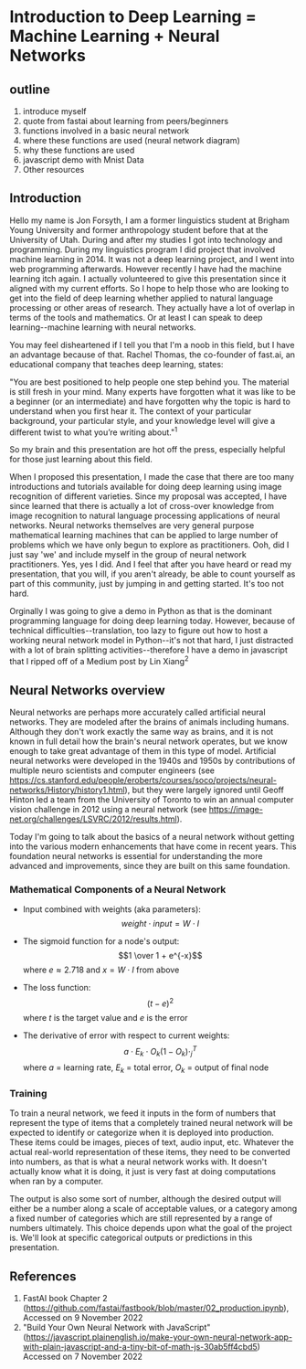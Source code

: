 # Introduction to Deep Learning = Machine Learning + Neural Networks

## outline
1. introduce myself
2. quote from fastai about learning from peers/beginners
3. functions involved in a basic neural network
4. where these functions are used (neural network diagram)
5. why these functions are used
6. javascript demo with Mnist Data
7. Other resources


## Introduction
Hello my name is Jon Forsyth, I am a former linguistics student at Brigham Young University and former anthropology student before that at the University of Utah.  During and after my studies I got into technology and programming.  During my linguistics program I did project that involved machine learning in 2014.  It was not a deep learning project, and I went into web programming afterwards.  However recently I have had the machine learning itch again.  I actually volunteered to give this presentation since it aligned with my current efforts.  So I hope to help those who are looking to get into the field of deep learning whether applied to natural language processing or other areas of research.  They actually have a lot of overlap in terms of the tools and mathematics.  Or at least I can speak to deep learning--machine learning with neural networks.

You may feel disheartened if I tell you that I'm a noob in this field, but I have an advantage because of that.  Rachel Thomas, the co-founder of fast.ai, an educational company that teaches deep learning, states:

"You are best positioned to help people one step behind you. The material is
still fresh in your mind. Many experts have forgotten what it was like to be a
beginner (or an intermediate) and have forgotten why the topic is hard to
understand when you first hear it. The context of your particular background,
your particular style, and your knowledge level will give a different twist to
what you’re writing about."<sup>1</sup>

So my brain and this presentation are hot off the press, especially helpful for those just learning about this field.

When I proposed this presentation, I made the case that there are too many introductions and tutorials available for doing deep learning using image recognition of different varieties.  Since my proposal was accepted, I have since learned that there is actually a lot of cross-over knowledge from image recognition to natural language processing applications of neural networks.  Neural networks themselves are very general purpose mathematical learning machines that can be applied to large number of problems which we have only begun to explore as practitioners.  Ooh, did I just say 'we' and include myself in the group of neural network practitioners.  Yes, yes I did.  And I feel that after you have heard or read my presentation, that you will, if you aren't already, be able to count yourself as part of this community, just by jumping in and getting started.  It's too not hard.

Orginally I was going to give a demo in Python as that is the dominant programming language for doing deep learning today.  However, because of technical difficulties--translation, too lazy to figure out how to host a working neural network model in Python--it's not that hard, I just distracted with a lot of brain splitting activities--therefore I have a demo in javascript that I ripped off of a Medium post by Lin Xiang<sup>2</sup> 

## Neural Networks overview

Neural networks are perhaps more accurately called artificial neural networks.  They are modeled after the brains of animals including humans.  Although they don't work exactly the same way as brains, and it is not known in full detail how the brain's neural network operates, but we know enough to take great advantage of them in this type of model.  Artificial neural networks were developed in the 1940s and 1950s by contributions of multiple neuro scientists and computer engineers (see https://cs.stanford.edu/people/eroberts/courses/soco/projects/neural-networks/History/history1.html), but they were largely ignored until Geoff Hinton led a team from the University of Toronto to win an annual computer vision challenge in 2012 using a neural network (see https://image-net.org/challenges/LSVRC/2012/results.html).

Today I'm going to talk about the basics of a neural network without getting into the various modern enhancements that have come in recent years.  This foundation neural networks is essential for understanding the more advanced and improvements, since they are built on this same foundation.

### Mathematical Components of a Neural Network
- Input combined with weights (aka parameters): $$weight \cdot input = W \cdot I$$

- The sigmoid function for a node's output: $$1 \over 1 + e^{-x}$$ where $e \approx 2.718$ and $x = W \cdot I$ from above

- The loss function: $$(t - e)^2$$ where $t$ is the target value and $e$ is the error

- The derivative of error with respect to current weights: $$a \cdot E_k \cdot O_k(1 - O_k) \cdot^T_j$$ where $a$ = learning rate, $E_k$ = total error, $O_k$ = output of final node




### Training
To train a neural network, we feed it inputs in the form of numbers that represent the type of items that a completely trained neural network will be expected to identify or categorize when it is deployed into production.  These items could be images, pieces of text, audio input, etc.  Whatever the actual real-world representation of these items, they need to be converted into numbers, as that is what a neural network works with.  It doesn't actually know what it is doing, it just is very fast at doing computations when ran by a computer.

The output is also some sort of number, although the desired output will either be a number along a scale of acceptable values, or a category among a fixed number of categories which are still represented by a range of numbers ultimately.  This choice depends upon what the goal of the project is.  We'll look at specific categorical outputs or predictions in this presentation.



## References
1. FastAI book Chapter 2 (https://github.com/fastai/fastbook/blob/master/02_production.ipynb), Accessed on 9 November 2022
2. "Build Your Own Neural Network with JavaScript" (https://javascript.plainenglish.io/make-your-own-neural-network-app-with-plain-javascript-and-a-tiny-bit-of-math-js-30ab5ff4cbd5) Accessed on 7 November 2022

